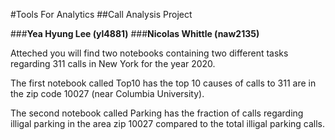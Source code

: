 #Tools For Analytics
##Call Analysis Project

###**Yea Hyung Lee (yl4881)**
###**Nicolas Whittle (naw2135)**

Atteched you will find two notebooks containing two different tasks regarding 311 calls in New York for the year 2020.

The first notebook called Top10 has the top 10 causes of calls to 311 are in the zip code 10027 (near Columbia University).

The second notebook called Parking has the fraction of calls regarding illigal parking in the area zip 10027 compared to the total illigal parking calls.



